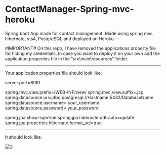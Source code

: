 # ContactManager-Spring-mvc-heroku
Spring boot App made for contact management. Made using spring mvc, hibernate, sts4, PostgreSQL and deployed on Heroku.


#IMPORTANT#
On this repo, I have removed the applications.property file for hiding my credentials.
In case you want to deploy it on your own add the application.properties file in the "src\main\resources" folder.

-------------------------------------------------------------------------------------------------------------------------------------
Your application.properties file should look like:


server.port=8081

spring.mvc.view.prefix=/WEB-INF/view/
spring.mvc.view.suffix=.jsp
spring.datasource.url=jdbc:postgresql://Hostname:5432/DatabaseName
spring.datasource.username= your_username
spring.datasource.password= your_password

spring.jpa.show-sql=true
spring.jpa.hibernate.ddl-auto=update
spring.jpa.properties.hibernate.format_sql=true

---------------------------------------------------------------------------------------------------------------------------------------

It should look like:

![2](https://user-images.githubusercontent.com/63493407/164943872-84b20578-9dbc-4a6c-8a5a-a5d7d5d62949.png)

